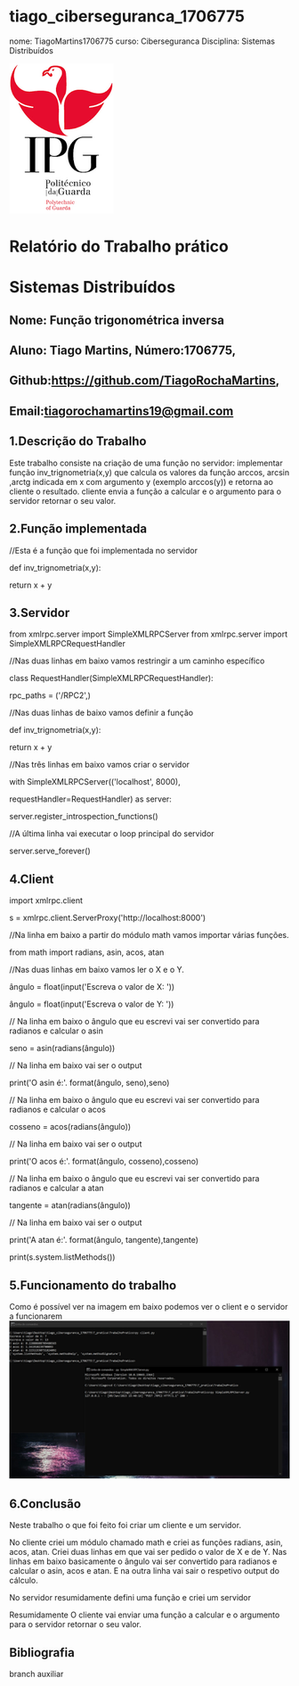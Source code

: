 ﻿# tiago_ciberseguranca_1706775
nome: TiagoMartins1706775
curso: Ciberseguranca 
Disciplina: Sistemas Distribuídos

![alt text](./imagens/IPG.png)

# Relatório do Trabalho prático
# Sistemas Distribuídos

## Nome: Função trigonométrica inversa



## Aluno: Tiago Martins, Número:1706775,
## Github:https://github.com/TiagoRochaMartins, 
## Email:tiagorochamartins19@gmail.com

## 1.Descrição do Trabalho
Este trabalho consiste na criação de uma função no servidor: implementar função inv_trignometria(x,y) que calcula os valores da função arccos, arcsin ,arctg 
indicada em x com argumento y (exemplo arccos(y)) e retorna ao cliente o resultado. 
cliente envia a função a calcular e o argumento para o servidor retornar o seu valor. 

## 2.Função implementada	
  //Esta é a função que foi implementada no servidor
  <p >def inv_trignometria(x,y):</p>
    <p >return x + y</p> 

## 3.Servidor	

from xmlrpc.server import SimpleXMLRPCServer
from xmlrpc.server import SimpleXMLRPCRequestHandler

//Nas duas linhas em baixo vamos restringir a um caminho específico
<p >class RequestHandler(SimpleXMLRPCRequestHandler):</p>
    <p >rpc_paths = ('/RPC2',)</p>

//Nas duas linhas de baixo vamos definir a função
<p >def inv_trignometria(x,y):</p>
   <p >return x + y</p>    

//Nas três linhas em baixo vamos criar o servidor
<p >with SimpleXMLRPCServer(('localhost', 8000),</p>
                       <p >requestHandler=RequestHandler) as server:</p>
    <p >server.register_introspection_functions()</p>

//A última linha vai executar o loop principal do servidor
    <p >server.serve_forever()</p>

## 4.Client	

<p >import xmlrpc.client</p>

<p >s = xmlrpc.client.ServerProxy('http://localhost:8000')</p>

//Na linha em baixo a partir do módulo math vamos importar várias funções.
<p >from math import radians, asin, acos, atan</p>

//Nas duas linhas em baixo vamos ler o X e o Y.
<p >ângulo = float(input('Escreva o valor de X: '))</p>
<p >ângulo = float(input('Escreva o valor de Y: '))</p>

// Na linha em baixo o ângulo que eu escrevi vai ser convertido para radianos e calcular o asin
<p >seno = asin(radians(ângulo))</p>
// Na linha em baixo vai ser o output
<p >print('O asin é:'. format(ângulo, seno),seno)</p>
// Na linha em baixo o ângulo que eu escrevi vai ser convertido para radianos e calcular o acos
<p >cosseno = acos(radians(ângulo))</p>
// Na linha em baixo vai ser o output
<p >print('O acos é:'. format(ângulo, cosseno),cosseno)</p>
// Na linha em baixo o ângulo que eu escrevi vai ser convertido para radianos e calcular a atan
<p >tangente = atan(radians(ângulo))</p>
// Na linha em baixo vai ser o output
<p >print('A atan é:'. format(ângulo, tangente),tangente)</p>

<p >print(s.system.listMethods())</p>

## 5.Funcionamento do trabalho	
Como é possível ver na imagem em baixo podemos ver o client e o servidor a funcionarem
![alt text](./Afuncionar.PNG)
## 6.Conclusão
<p >Neste trabalho o que foi feito foi criar um cliente e um servidor.</p>
<p >No cliente criei um módulo chamado math e criei as funções radians, asin, acos, atan.
Criei duas linhas em que vai ser pedido o valor de X e de Y.
Nas linhas em baixo basicamente o ângulo vai ser convertido para radianos e calcular o asin, acos e atan.
E na outra linha vai sair o respetivo output do cálculo.</p>
<p >No servidor resumidamente defini uma função e criei um servidor</p>
<p >Resumidamente O cliente vai enviar uma função a calcular e o argumento para o servidor retornar o seu valor.</p>


## Bibliografia



branch auxiliar


